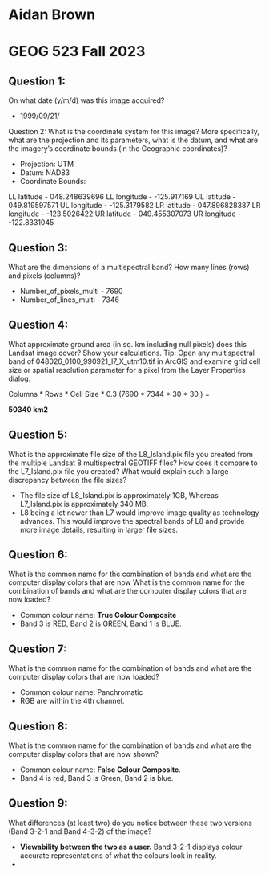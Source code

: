 
# Aidan Brown
# GEOG 523 Fall 2023


## Question 1: 

On what date (y/m/d) was this image acquired?

- 1999/09/21/


Question 2: What is the coordinate system for this image? More specifically, what are the projection and its parameters, what is the datum, and what are the imagery’s coordinate bounds (in the Geographic coordinates)?

- Projection: UTM
- Datum: NAD83
- Coordinate Bounds: 

LL latitude - 048.248639696
LL longitude - -125.917169
UL latitude - 049.819597571
UL longitude - -125.3179582
LR latitude - 047.896828387
LR longitude - -123.5026422
UR latitude - 049.455307073
UR longitude - -122.8331045

## Question 3: 

What are the dimensions of a multispectral band? How many lines (rows) and pixels (columns)?

- Number_of_pixels_multi - 7690
- Number_of_lines_multi - 7346


## Question 4: 

What approximate ground area (in sq. km including null pixels) does this Landsat image cover? Show your calculations. Tip: Open any multispectral band of 048026_0100_990921_l7_X_utm10.tif in ArcGIS and examine grid cell size or spatial resolution parameter for a pixel from the Layer Properties dialog.

Columns * Rows  * Cell Size * 0.3 (7690 * 7344 * 30 * 30 ) = 

**50340 km2**

## Question 5:

What is the approximate file size of the L8_Island.pix file you created from the multiple Landsat 8 multispectral GEOTIFF files? How does it compare to the L7_Island.pix file you created? What would explain such a large discrepancy between the file sizes?

- The file size of L8_Island.pix is approximately 1GB,  Whereas L7_Island.pix is approximately 340 MB. 
- L8 being a lot newer than L7 would improve image quality as technology advances. This would improve the spectral bands of L8 and provide more image details, resulting in larger file sizes.


## Question 6:

What is the common name for the combination of bands and what are the computer display colors that are now  What is the common name for the combination of bands and what are the computer display colors that are now loaded?


- Common colour name: **True Colour Composite**
- Band 3 is RED, Band 2 is GREEN, Band 1 is BLUE.

## Question 7:

What is the common name for the combination of bands and what are the computer display colors that are now loaded?

-  Common colour name: Panchromatic
- RGB are within the 4th channel. 

## Question 8:

What is the common name for the combination of bands and what are the computer display colors that are now shown?

- Common colour name: **False Colour Composite**.
- Band 4 is red, Band 3 is Green, Band 2 is blue.

## Question 9:

What differences (at least two) do you notice between these two versions (Band 3-2-1 and Band 4-3-2) of the image?

- **Viewability between the two as a user.** Band 3-2-1 displays colour accurate representations of what the colours look in reality.
- 